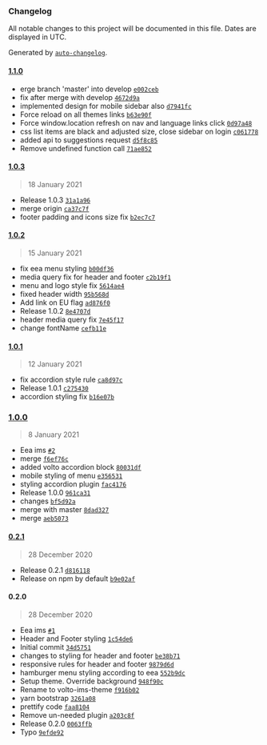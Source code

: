 ### Changelog

All notable changes to this project will be documented in this file. Dates are displayed in UTC.

Generated by [`auto-changelog`](https://github.com/CookPete/auto-changelog).

#### [1.1.0](https://github.com/eea/volto-ims-theme/compare/1.0.3...1.1.0)

- erge branch 'master' into develop [`e002ceb`](https://github.com/eea/volto-ims-theme/commit/e002ceb2caf61ee349851d30a3fd0497713b4a76)
- fix after merge with develop [`4672d9a`](https://github.com/eea/volto-ims-theme/commit/4672d9a8408b4c8bc54cab14fe022733c4141c92)
- implemented design for mobile sidebar also [`d7941fc`](https://github.com/eea/volto-ims-theme/commit/d7941fce67e453a9702bc38a4bd5d45e7d0b0092)
- Force reload on all themes links [`b63e90f`](https://github.com/eea/volto-ims-theme/commit/b63e90f396d7fb6a83138c30ace61a5af9d551ef)
- Force window.location refresh on nav and language links click [`0d97a48`](https://github.com/eea/volto-ims-theme/commit/0d97a48b6a2ff79b8731ab86d94281a716a84871)
- css list items are black and adjusted size, close sidebar on login [`c061778`](https://github.com/eea/volto-ims-theme/commit/c0617782d1be1d83c1513687b9257c46370b4ea4)
- added api to suggestions request [`d5f8c85`](https://github.com/eea/volto-ims-theme/commit/d5f8c85c1390902d452946ddcd0905b06bce1a62)
- Remove undefined function call [`71ae852`](https://github.com/eea/volto-ims-theme/commit/71ae852c249c3e209c29a6c3a3a0fd24be4b02a7)

#### [1.0.3](https://github.com/eea/volto-ims-theme/compare/1.0.2...1.0.3)

> 18 January 2021

- Release 1.0.3 [`31a1a96`](https://github.com/eea/volto-ims-theme/commit/31a1a967295cf66cacb2cfa9eab459eec0f6fd3a)
- merge origin [`ca37c7f`](https://github.com/eea/volto-ims-theme/commit/ca37c7f8b8ee11a51286112feaabb7ec33d41756)
- footer padding and icons size fix [`b2ec7c7`](https://github.com/eea/volto-ims-theme/commit/b2ec7c7248815a0864564b647477ac8f1515a4db)

#### [1.0.2](https://github.com/eea/volto-ims-theme/compare/1.0.1...1.0.2)

> 15 January 2021

- fix eea menu styling [`b00df36`](https://github.com/eea/volto-ims-theme/commit/b00df36abd2a038e1923931f218d09ea10c816d0)
- media query fix for header and footer [`c2b19f1`](https://github.com/eea/volto-ims-theme/commit/c2b19f14b3617a5de3531c49c9d6607b81fea60d)
- menu and logo style fix [`5614ae4`](https://github.com/eea/volto-ims-theme/commit/5614ae45e65396987f8d3bb6fadbd9518cdb4945)
- fixed header width [`95b568d`](https://github.com/eea/volto-ims-theme/commit/95b568d7f98eddb563dd2a93ae058758f7ac7a6d)
- Add link on EU flag [`ad876f0`](https://github.com/eea/volto-ims-theme/commit/ad876f09a23f23df5169a16311ec66d0d7033cbf)
- Release 1.0.2 [`8e4707d`](https://github.com/eea/volto-ims-theme/commit/8e4707de2f5eca65ff89c8bce618a4279378bf76)
- header media query fix [`7e45f17`](https://github.com/eea/volto-ims-theme/commit/7e45f17cc467349abcb6422121a4e4488c888cb3)
- change fontName [`cefb11e`](https://github.com/eea/volto-ims-theme/commit/cefb11e399f0cacf70f2af7a11ef433871e4c43e)

#### [1.0.1](https://github.com/eea/volto-ims-theme/compare/1.0.0...1.0.1)

> 12 January 2021

- fix accordion style rule [`ca8d97c`](https://github.com/eea/volto-ims-theme/commit/ca8d97cb740ed864aa0dc5136cc1e50155833129)
- Release 1.0.1 [`c275430`](https://github.com/eea/volto-ims-theme/commit/c275430abb14d37259a3b39be7abedb7b7e0b825)
- accordion styling fix [`b16e07b`](https://github.com/eea/volto-ims-theme/commit/b16e07b839a9ee3173f790d85075f942e1ce7046)

### [1.0.0](https://github.com/eea/volto-ims-theme/compare/0.2.1...1.0.0)

> 8 January 2021

- Eea ims [`#2`](https://github.com/eea/volto-ims-theme/pull/2)
- merge [`f6ef76c`](https://github.com/eea/volto-ims-theme/commit/f6ef76c2fb942a8627d3fc65ec2ca44f4cd17049)
- added volto accordion block [`80031df`](https://github.com/eea/volto-ims-theme/commit/80031df636d6696b59d31895863d11d393e46432)
- mobile styling of menu [`e356531`](https://github.com/eea/volto-ims-theme/commit/e3565318f792ef2dd3813ed62aa4aec8a1f9f8be)
- styling accordion plugin [`fac4176`](https://github.com/eea/volto-ims-theme/commit/fac4176dd2f34b600daf7efef64d71b40d8f455e)
- Release 1.0.0 [`961ca31`](https://github.com/eea/volto-ims-theme/commit/961ca3174670eeb60bf7afbddf79da3c78c0b3d9)
- changes [`bf5d92a`](https://github.com/eea/volto-ims-theme/commit/bf5d92abb80c8d31abaef97230a22ab1c0f1a3ac)
- merge with master [`8dad327`](https://github.com/eea/volto-ims-theme/commit/8dad327ab8255d1d1f8a438bf97a9a53078147a1)
- merge [`aeb5073`](https://github.com/eea/volto-ims-theme/commit/aeb5073f151c910f23b2bc6943df1ba5ae7c2bb9)

#### [0.2.1](https://github.com/eea/volto-ims-theme/compare/0.2.0...0.2.1)

> 28 December 2020

- Release 0.2.1 [`d816118`](https://github.com/eea/volto-ims-theme/commit/d816118f10ebed0ac484d8ca43157b114a44d9d2)
- Release on npm by default [`b9e02af`](https://github.com/eea/volto-ims-theme/commit/b9e02af326910cd9b82b6953b854012178fab817)

#### 0.2.0

> 28 December 2020

- Eea ims [`#1`](https://github.com/eea/volto-ims-theme/pull/1)
- Header and Footer styling [`1c54de6`](https://github.com/eea/volto-ims-theme/commit/1c54de6a601aa50f8b16077b1a646dcc9b4987fe)
- Initial commit [`34d5751`](https://github.com/eea/volto-ims-theme/commit/34d5751e41a18a674fa5e9f26055e72c2485b8ca)
- changes to styling for header and footer [`be38b71`](https://github.com/eea/volto-ims-theme/commit/be38b71164cc02f18e0c63960adfbce89261cc09)
- responsive rules for header and footer [`9879d6d`](https://github.com/eea/volto-ims-theme/commit/9879d6d3fa2fc14934c51d7cb979135bc132f828)
- hamburger menu styling according to eea [`552b9dc`](https://github.com/eea/volto-ims-theme/commit/552b9dc8998901a4fab48d3927a609787040ef58)
- Setup theme. Override background [`948f90c`](https://github.com/eea/volto-ims-theme/commit/948f90cc5e06c50ee455d8f73fc372aa651b367e)
- Rename to volto-ims-theme [`f916b02`](https://github.com/eea/volto-ims-theme/commit/f916b022beb43db3595fd914fd3ed7a70d6fb82b)
- yarn bootstrap [`3261a08`](https://github.com/eea/volto-ims-theme/commit/3261a08c4bddb3d8199a67a21de7e26dbf22ceb5)
- prettify code [`faa8104`](https://github.com/eea/volto-ims-theme/commit/faa8104a282188ca1e2e845263e2ad1efba5ea9e)
- Remove un-needed plugin [`a203c8f`](https://github.com/eea/volto-ims-theme/commit/a203c8f65798e2501c69aa355f26e8c647c4dfb8)
- Release 0.2.0 [`0063ffb`](https://github.com/eea/volto-ims-theme/commit/0063ffbb491b1a13c6aa94fb68d09aac2c838143)
- Typo [`9efde92`](https://github.com/eea/volto-ims-theme/commit/9efde9213f12a2c422b672e8fd5130e528d67331)
